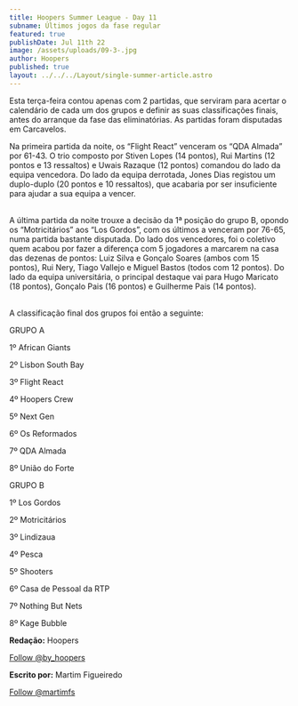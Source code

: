 ```yaml
---
title: Hoopers Summer League - Day 11
subname: Últimos jogos da fase regular
featured: true
publishDate: Jul 11th 22
image: /assets/uploads/09-3-.jpg
author: Hoopers
published: true
layout: ../../../Layout/single-summer-article.astro
---
```


<!--StartFragment-->

Esta terça-feira contou apenas com 2 partidas, que serviram para acertar o calendário de cada um dos grupos e definir as suas classificações finais, antes do arranque da fase das eliminatórias. As partidas foram disputadas em Carcavelos.

Na primeira partida da noite, os “Flight React” venceram os “QDA Almada” por 61-43. O trio composto por Stiven Lopes (14 pontos), Rui Martins (12 pontos e 13 ressaltos) e Uwais Razaque (12 pontos) comandou do lado da equipa vencedora. Do lado da equipa derrotada, Jones Dias registou um duplo-duplo (20 pontos e 10 ressaltos), que acabaria por ser insuficiente para ajudar a sua equipa a vencer.

\
A última partida da noite trouxe a decisão da 1ª posição do grupo B, opondo os “Motricitários” aos “Los Gordos”, com os últimos a venceram por 76-65, numa partida bastante disputada. Do lado dos vencedores, foi o coletivo quem acabou por fazer a diferença com 5 jogadores a marcarem na casa das dezenas de pontos: Luiz Silva e Gonçalo Soares (ambos com 15 pontos), Rui Nery, Tiago Vallejo e Miguel Bastos (todos com 12 pontos). Do lado da equipa universitária, o principal destaque vai para Hugo Maricato (18 pontos), Gonçalo Pais (16 pontos) e Guilherme Pais (14 pontos).

\
A classificação final dos grupos foi então a seguinte:

GRUPO A

1º African Giants

2º Lisbon South Bay

3º Flight React

4º Hoopers Crew

5º Next Gen

6º Os Reformados

7º QDA Almada

8º União do Forte

GRUPO B

1º Los Gordos

2º Motricitários

3º Lindizaua

4º Pesca

5º Shooters

6º Casa de Pessoal da RTP

7º Nothing But Nets

8º Kage Bubble

**Redação:** Hoopers

<!--StartFragment-->

<a href="https://twitter.com/by_hoopers?ref_src=twsrc%5Etfw" class="twitter-follow-button" data-show-count="false">Follow @by_hoopers</a><script async src="https://platform.twitter.com/widgets.js" charset="utf-8"></script>

<!--EndFragment-->

**Escrito por:** Martim Figueiredo

<!--StartFragment-->

<a href="https://twitter.com/martimfs?ref_src=twsrc%5Etfw" class="twitter-follow-button" data-show-count="false">Follow @martimfs</a><script async src="https://platform.twitter.com/widgets.js" charset="utf-8"></script>

<!--EndFragment-->

<!--EndFragment-->
